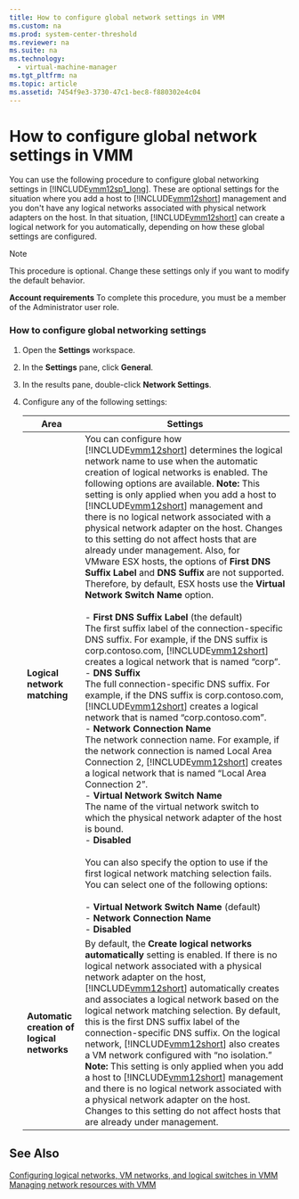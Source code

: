 ```yaml
---
title: How to configure global network settings in VMM
ms.custom: na
ms.prod: system-center-threshold
ms.reviewer: na
ms.suite: na
ms.technology: 
  - virtual-machine-manager
ms.tgt_pltfrm: na
ms.topic: article
ms.assetid: 7454f9e3-3730-47c1-bec8-f880302e4c04
---
```

# How to configure global network settings in VMM
You can use the following procedure to configure global networking settings in [!INCLUDE[vmm12sp1_long](../../includes/vmm12sp1_long_md.md)]. These are optional settings for the situation where you add a host to [!INCLUDE[vmm12short](../../includes/vmm12short_md.md)] management and you don't have any logical networks associated with physical network adapters on the host. In that situation, [!INCLUDE[vmm12short](../../includes/vmm12short_md.md)] can create a logical network for you automatically, depending on how these global settings are configured.

> [!NOTE]
> This procedure is optional. Change these settings only if you want to modify the default behavior.

**Account requirements** To complete this procedure, you must be a member of the Administrator user role.

### How to configure global networking settings

1.  Open the **Settings** workspace.

2.  In the **Settings** pane, click **General**.

3.  In the results pane, double\-click **Network Settings**.

4.  Configure any of the following settings:

    |Area|Settings|
    |--------|------------|
    |**Logical network matching**|You can configure how [!INCLUDE[vmm12short](../../includes/vmm12short_md.md)] determines the logical network name to use when the automatic creation of logical networks is enabled. The following options are available. **Note:** This setting is only applied when you add a host to [!INCLUDE[vmm12short](../../includes/vmm12short_md.md)] management and there is no logical network associated with a physical network adapter on the host.  Changes to this setting do not affect hosts that are already under management. Also, for VMware ESX hosts, the options of **First DNS Suffix Label** and **DNS Suffix** are not supported. Therefore, by default, ESX hosts use the **Virtual Network Switch Name** option.<br /><br />-   **First DNS Suffix Label** \(the default\)<br />    The first suffix label of the connection\-specific DNS suffix. For example, if the DNS suffix is corp.contoso.com, [!INCLUDE[vmm12short](../../includes/vmm12short_md.md)] creates a logical network that is named “corp”.<br />-   **DNS Suffix**<br />    The full connection\-specific DNS suffix. For example, if the DNS suffix is corp.contoso.com, [!INCLUDE[vmm12short](../../includes/vmm12short_md.md)] creates a logical network that is named “corp.contoso.com”.<br />-   **Network Connection Name**<br />    The network connection name. For example, if the network connection is named Local Area Connection 2, [!INCLUDE[vmm12short](../../includes/vmm12short_md.md)] creates a logical network that is named “Local Area Connection 2”.<br />-   **Virtual Network Switch Name**<br />    The name of the virtual network switch to which the physical network adapter of the host is bound.<br />-   **Disabled**<br /><br />You can also specify the option to use if the first logical network matching selection fails. You can select one of the following options:<br /><br />-   **Virtual Network Switch Name** \(default\)<br />-   **Network Connection Name**<br />-   **Disabled**|
    |**Automatic creation of logical networks**|By default, the **Create logical networks automatically** setting is enabled. If there is no logical network associated with a physical network adapter on the host, [!INCLUDE[vmm12short](../../includes/vmm12short_md.md)] automatically creates and associates a logical network based on the logical network matching selection. By default, this is the first DNS suffix label of the connection\-specific DNS suffix. On the logical network, [!INCLUDE[vmm12short](../../includes/vmm12short_md.md)] also creates a VM network configured with “no isolation.” **Note:** This setting is only applied when you add a host to [!INCLUDE[vmm12short](../../includes/vmm12short_md.md)] management and there is no logical network associated with a physical network adapter on the host. Changes to this setting do not affect hosts that are already under management.|

## See Also
[Configuring logical networks, VM networks, and logical switches in VMM](Configuring-logical-networks,-VM-networks,-and-logical-switches-in-VMM.md)
[Managing network resources with VMM](Managing-network-resources-with-VMM.md)


